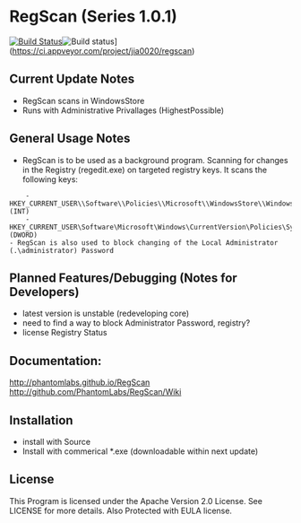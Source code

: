 RegScan (Series 1.0.1)
======= 
[![Build Status](https://magnum.travis-ci.com/jia0020/RegScan.svg?token=jNcGbvhpzf7ShKf8jn8X)](https://magnum.travis-ci.com/jia0020/RegScan)![Build status](https://ci.appveyor.com/api/projects/status/iwvd7ke4vhqvanrd?svg=true)](https://ci.appveyor.com/project/jia0020/regscan)

Current Update Notes
-------
- RegScan scans in WindowsStore
- Runs with Administrative Privallages (HighestPossible)

General Usage Notes
-------
- RegScan is to be used as a background program. Scanning for changes in the Registry (regedit.exe) on targeted registry keys. It scans the following keys:
```
    - HKEY_CURRENT_USER\\Software\\Policies\\Microsoft\\WindowsStore\\WindowsStore (INT)
    - HKEY_CURRENT_USER\Software\Microsoft\Windows\CurrentVersion\Policies\System\\DisableChangePassword (DWORD)
- RegScan is also used to block changing of the Local Administrator (.\administrator) Password
```

Planned Features/Debugging (Notes for Developers)
------
- latest version is unstable (redeveloping core)
- need to find a way to block Administrator Password, registry?
- license Registry Status

Documentation:
-------
http://phantomlabs.github.io/RegScan <br>
http://github.com/PhantomLabs/RegScan/Wiki


Installation
-------
- install with Source
- Install with commerical *.exe (downloadable within next update)

License
-------
This Program is licensed under the Apache Version 2.0 License. See LICENSE for more details.
Also Protected with EULA license.






